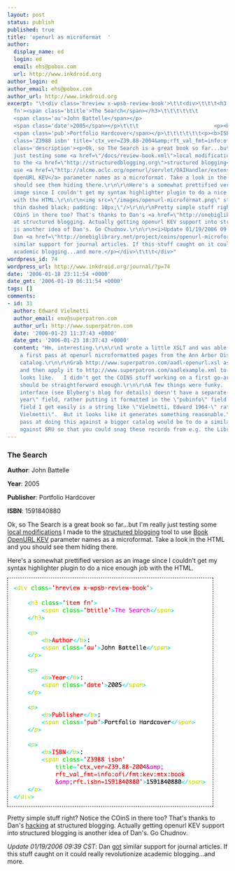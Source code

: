 ```yaml
---
layout: post
status: publish
published: true
title: 'openurl as microformat  '
author:
  display_name: ed
  login: ed
  email: ehs@pobox.com
  url: http://www.inkdroid.org
author_login: ed
author_email: ehs@pobox.com
author_url: http://www.inkdroid.org
excerpt: "\t<div class='hreview x-wpsb-review-book'>\t\t<div>\t\t\t<h3 class='item
  fn'><span class='btitle'>The Search</span></h3>\t\t\t\t\t\t                        <p><b>Author</b>:
  <span class='au'>John Battelle</span></p>                                                <p><b>Year</b>:
  <span class='date'>2005</span></p>\t\t\t                        <p><b>Publisher</b>:
  <span class='pub'>Portfolio Hardcover</span></p>\t\t\t\t\t\t<p><b>ISBN</b>: <span
  class='Z3988 isbn' title='ctx_ver=Z39.88-2004&amp;rft_val_fmt=info:ofi/fmt:kev:mtx:book&amp;rft.isbn=1591840880'>1591840880</span></p>\t\t</div>\t\t<div
  class='description'><p>Ok, so The Search is a great book so far...but I'm really
  just testing some <a href=\"/docs/review-book.xml\">local modifications</a> I made
  to the <a href=\"http://structuredblogging.org\">structured blogging</a> tool to
  use <a href=\"http://alcme.oclc.org/openurl/servlet/OAIHandler/extension?verb=GetMetadata&metadataPrefix=mtx&identifier=info:ofi/fmt:kev:mtx:book\">Book
  OpenURL KEV</a> parameter names as a microformat. Take a look in the HTML and you
  should see them hiding there.\r\n\r\nHere's a somewhat prettified version as an
  image since I couldn't get my syntax highlighter plugin to do a nice enough job
  with the HTML.\r\n\r\n<img src=\"/images/openurl-microformat.png\" style=\"border:
  thin dashed black; padding: 10px;\"/>\r\n\r\nPretty simple stuff right? Notice the
  COinS in there too? That's thanks to Dan's <a href=\"http://onebiglibrary.net/node/14\">hacking</a>
  at structured blogging. Actually getting openurl KEV support into structured blogging
  is another idea of Dan's. Go Chudnov.\r\n\r\n<i>Update 01/19/2006 09:39 CST</i>:
  Dan <a href=\"http://onebiglibrary.net/project/coins/openurl-microformat-for-journals\">got</a>
  similar support for journal articles. If this stuff caught on it could really revolutionize
  academic blogging...and more.</p></div>\t\t\t</div>"
wordpress_id: 74
wordpress_url: http://www.inkdroid.org/journal/?p=74
date: '2006-01-18 23:11:54 +0000'
date_gmt: '2006-01-19 06:11:54 +0000'
tags: []
comments:
- id: 31
  author: Edward Vielmetti
  author_email: emv@superpatron.com
  author_url: http://www.superpatron.com
  date: '2006-01-23 11:37:43 +0000'
  date_gmt: '2006-01-23 18:37:43 +0000'
  content: "Hm, interesting.\r\n\r\nI wrote a little XSLT and was able to generate
    a first pass at openurl microformatted pages from the Ann Arbor District Library's
    catalog.\r\n\r\nGrab http://www.superpatron.com/aadl-openurl.xsl as the stylesheet,
    and then apply it to http://www.superpatron.com/aadlexample.xml to see what it
    looks like.   I didn't get the COINS stuff working on a first go-around, but it
    should be straightforward enough.\r\n\r\nA few things were funky.  The AADL REST
    interface (see Blyberg's blog for details) doesn't have a separate \"publication
    year\" field, rather putting it formatted in the \"pubinfo\" field.  The \"author\"
    field I get easily is a string like \"Vielmetti, Edward 1964-\" rather than \"Edward
    Vielmetti\".  But it looks like it generates something reasonable.\r\n\r\nA second
    pass at doing this against a bigger catalog would be to do a similar transform
    against SRU so that you could snag these records from e.g. the Library of Congress."
---
```

<div class='hreview x-wpsb-review-book'>
<div>
<h3 class='item fn'><span class='btitle'>The Search</span></h3>
<p><b>Author</b>: <span class='au'>John Battelle</span></p>
<p><b>Year</b>: <span class='date'>2005</span></p>
<p><b>Publisher</b>: <span class='pub'>Portfolio Hardcover</span></p>
<p><b>ISBN</b>: <span class='Z3988 isbn' title='ctx_ver=Z39.88-2004&amp;rft_val_fmt=info:ofi/fmt:kev:mtx:book&amp;rft.isbn=1591840880'>1591840880</span></p>
</p></div>
<div class='description'>
<p>Ok, so The Search is a great book so far...but I'm really just testing some <a href="/docs/review-book.xml">local modifications</a> I made to the <a href="http://structuredblogging.org">structured blogging</a> tool to use <a href="http://alcme.oclc.org/openurl/servlet/OAIHandler/extension?verb=GetMetadata&metadataPrefix=mtx&identifier=info:ofi/fmt:kev:mtx:book">Book OpenURL KEV</a> parameter names as a microformat. Take a look in the HTML and you should see them hiding there.</p>
<p>Here's a somewhat prettified version as an image since I couldn't get my syntax highlighter plugin to do a nice enough job with the HTML.</p>
<p><img src="/images/openurl-microformat.png" style="border: thin dashed black; padding: 10px;"/></p>
<p>Pretty simple stuff right? Notice the COinS in there too? That's thanks to Dan's <a href="http://onebiglibrary.net/node/14">hacking</a> at structured blogging. Actually getting openurl KEV support into structured blogging is another idea of Dan's. Go Chudnov.</p>
<p><i>Update 01/19/2006 09:39 CST</i>: Dan <a href="http://onebiglibrary.net/project/coins/openurl-microformat-for-journals">got</a> similar support for journal articles. If this stuff caught on it could really revolutionize academic blogging...and more.</p>
</div></div>
<p><script type="application/x-subnode; charset=utf-8"><br />
       <!-- the following is structured blog data for machine readers. --><br />
       <subnode xmlns:data-view="http://www.w3.org/2003/g/data-view#" data-view:transformation="http://structuredblogging.org/subnode-to-rdf-interpreter.xsl" xmlns="http://www.structuredblogging.org/xmlns#subnode"><br />
       	    <xml-structured-blog-entry xmlns="http://www.structuredblogging.org/xmlns"><br />
       		    <generator id="wpsb-1" type="x-wpsb-post" version="1"/><review type="review/book"><subject name="The Search" author="John Battelle" year="2005" publisher="Portfolio Hardcover" isbn="1591840880"/><rating max="5" min="0"/><description>Ok, so The Search is a great book so far...but I'm really just testing some &lt;a href=&quot;/docs/review-book.xml&quot;&gt;local modifications&lt;/a&gt; I made to the &lt;a href=&quot;http://structuredblogging.org&quot;&gt;structured blogging&lt;/a&gt; tool to use &lt;a href=&quot;http://alcme.oclc.org/openurl/servlet/OAIHandler/extension?verb=GetMetadata&amp;metadataPrefix=mtx&amp;identifier=info:ofi/fmt:kev:mtx:book&quot;&gt;Book OpenURL KEV&lt;/a&gt; parameter names as a microformat. Take a look in the HTML and you should see them hiding there.</p>
<p>Here's a somewhat prettified version as an image since I couldn't get my syntax highlighter plugin to do a nice enough job with the HTML.</p>
<p>&lt;img src=&quot;/images/openurl-microformat.png&quot; style=&quot;border: thin dashed black; padding: 10px;&quot;/&gt;</p>
<p>Pretty simple stuff right? Notice the COinS in there too? That's thanks to Dan's &lt;a href=&quot;http://onebiglibrary.net/node/14&quot;&gt;hacking&lt;/a&gt; at structured blogging. Actually getting openurl KEV support into structured blogging is another idea of Dan's. Go Chudnov.</p>
<p>&lt;i&gt;Update 01/19/2006 09:39 CST&lt;/i&gt;: Dan &lt;a href=&quot;http://onebiglibrary.net/project/coins/openurl-microformat-for-journals&quot;&gt;got&lt;/a&gt; similar support for journal articles. If this stuff caught on it could really revolutionize academic blogging...and more.</description></review><br />
       	    </xml-structured-blog-entry><br />
       </subnode><br />
       </script></p>
